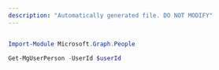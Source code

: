 ```yaml
---
description: "Automatically generated file. DO NOT MODIFY"
---
```


```powershell

Import-Module Microsoft.Graph.People

Get-MgUserPerson -UserId $userId

```